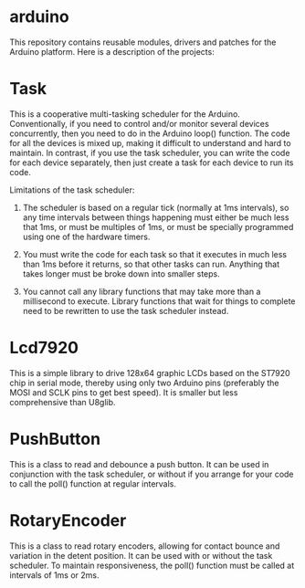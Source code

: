 arduino
=======

This repository contains reusable modules, drivers and patches for the Arduino platform. Here is a description of the
projects:

Task
====
This is a cooperative multi-tasking scheduler for the Arduino. Conventionally, if you need to control and/or monitor
several devices concurrently, then you need to do in the Arduino loop() function. The code for all the devices is mixed
up, making it difficult to understand and hard to maintain. In contrast, if you use the task scheduler, you can write
the code for each device separately, then just create a task for each device to run its code.

Limitations of the task scheduler:

1. The scheduler is based on a regular tick (normally at 1ms intervals), so any time intervals between things happening
must either be much less that 1ms, or must be multiples of 1ms, or must be specially programmed using one of the
hardware timers.

2. You must write the code for each task so that it executes in much less than 1ms before it returns, so that other
tasks can run. Anything that takes longer must be broke down into smaller steps.

3. You cannot call any library functions that may take more than a millisecond to execute. Library functions that wait
for things to complete need to be rewritten to use the task scheduler instead.

Lcd7920
=======
This is a simple library to drive 128x64 graphic LCDs based on the ST7920 chip in serial mode, thereby using only two
Arduino pins (preferably the MOSI and SCLK pins to get best speed). It is smaller but less comprehensive than U8glib.

PushButton
==========
This is a class to read and debounce a push button. It can be used in conjunction with the task scheduler, or without
if you arrange for your code to call the poll() function at regular intervals.

RotaryEncoder
=============
This is a class to read rotary encoders, allowing for contact bounce and variation in the detent position. It can be
used with or without the task scheduler. To maintain responsiveness, the poll() function must be called at intervals
of 1ms or 2ms.